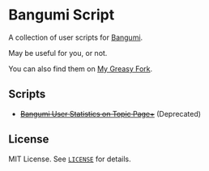 # Bangumi Script

A collection of user scripts for [Bangumi](https://bgm.tv/).

May be useful for you, or not.

You can also find them on [My Greasy Fork](https://greasyfork.org/zh-CN/users/957869-cryovit).

## Scripts

* ~~[Bangumi User Statistics on Topic Page+](https://greasyfork.org/zh-CN/scripts/465469-bangumi-user-statstics-on-topic-page)~~ (Deprecated)


## License

MIT License. See [`LICENSE`](LICENSE) for details.
